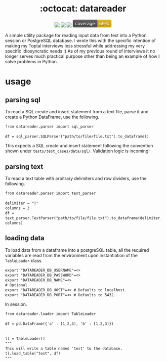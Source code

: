 <h1 align="center">
  :octocat: datareader
</h1>

<div align="center">
  <p>
    <img src="https://github.com/Schalk1e/datareader/workflows/lint/badge.svg" width="120"/>
    <img src="https://github.com/Schalk1e/datareader/workflows/test/badge.svg" width="120"/>
    <img src="https://img.shields.io/badge/version-0.1.0.dev0-orange" width="145"/>
    <img src="/docs/images/coverage.svg" width="125"/>
  </p>
</div>

A simple utility package for reading input data from text into a Python session or PostgreSQL database. I wrote this with the specific intention of making my Toptal interviews less stressful while addressing my very specific idiosyncratic needs :) As of my previous round of interviews it no longer serves much practical purpose other than being an example of how I solve problems in Python.

# usage

## parsing sql

To read a SQL create and insert statement from a text file, parse it and create a Python DataFrame, use the following.

```
from datareader.parser import sql_parser

df = sql_parser.SQLParser("path/to/file/file.txt").to_dataframe()
```

This expects a SQL create and insert statement following the convention shown under `tests/test_cases/data/sql/`. Validation logic is incoming!

## parsing text

To read a text table with arbitrary delimiters and row dividers, use the following.

```
from datareader.parser import text_parser

delimiter = "|"
columns = 3
df = text_parser.TextParser("path/to/file/file.txt").to_dataframe(delimiter, columns)
```

## loading data

To load data from a dataframe into a postgreSQL table, all the required variables are read from the environment upon instantiation of the `TableLoader` class.

```
export "DATAREADER_DB_USERNAME"=<>
export "DATAREADER_DB_PASSWORD"=<>
export "DATAREADER_DB_NAME"=<>
# Optional
export "DATAREADER_DB_HOST"=<> # Defaults to localhost.
export "DATAREADER_DB_PORT"=<> # Defaults to 5432.
```

In session.

```
from datareader.loader import TableLoader

df = pd.DataFrame({'a' : [1,2,3], 'b' : [1,2,3]})


tl = TableLoader()
"""
This will write a table named 'test' to the database.
tl.load_table("test", df)
"""
```
